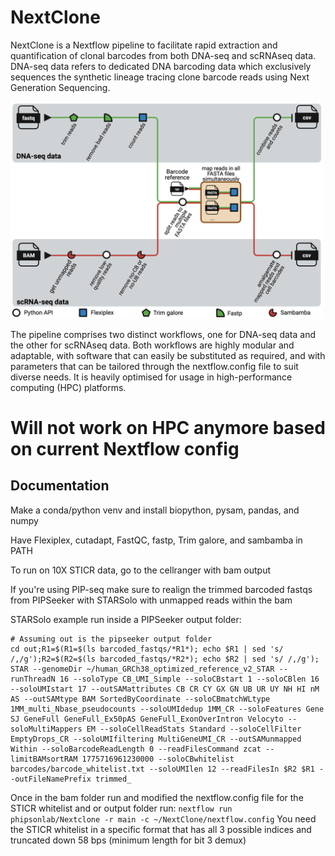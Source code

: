 # NextClone

NextClone is a Nextflow pipeline to facilitate rapid extraction and quantification 
of clonal barcodes from both DNA-seq and scRNAseq data.
DNA-seq data refers to dedicated DNA barcoding data which exclusively sequences 
the synthetic lineage tracing clone barcode reads using Next Generation Sequencing.

<p> <img src="Nextclone_diagram_v5.png" width="500"/> </p>

The pipeline comprises two distinct workflows, one for DNA-seq data and the other for scRNAseq data. 
Both workflows are highly modular and adaptable, with software that can easily be substituted as required, 
and with parameters that can be tailored through the nextflow.config file to suit diverse needs.
It is heavily optimised for usage in high-performance computing (HPC) platforms.

# Will not work on HPC anymore based on current Nextflow config


## Documentation

Make a conda/python venv and install biopython, pysam, pandas, and numpy

Have Flexiplex, cutadapt, FastQC, fastp, Trim galore, and sambamba in PATH

To run on 10X STICR data, go to the cellranger with bam output 

If you're using PIP-seq make sure to realign the trimmed barcoded fastqs from PIPSeeker with STARSolo with unmapped reads within the bam

STARSolo example run inside a PIPSeeker output folder:
```
# Assuming out is the pipseeker output folder
cd out;R1=$(R1=$(ls barcoded_fastqs/*R1*); echo $R1 | sed 's/ /,/g');R2=$(R2=$(ls barcoded_fastqs/*R2*); echo $R2 | sed 's/ /,/g');
STAR --genomeDir ~/human_GRCh38_optimized_reference_v2_STAR --runThreadN 16 --soloType CB_UMI_Simple --soloCBstart 1 --soloCBlen 16 --soloUMIstart 17 --outSAMattributes CB CR CY GX GN UB UR UY NH HI nM AS --outSAMtype BAM SortedByCoordinate --soloCBmatchWLtype 1MM_multi_Nbase_pseudocounts --soloUMIdedup 1MM_CR --soloFeatures Gene SJ GeneFull GeneFull_Ex50pAS GeneFull_ExonOverIntron Velocyto --soloMultiMappers EM --soloCellReadStats Standard --soloCellFilter EmptyDrops_CR --soloUMIfiltering MultiGeneUMI_CR --outSAMunmapped Within --soloBarcodeReadLength 0 --readFilesCommand zcat --limitBAMsortRAM 1775716961230000 --soloCBwhitelist barcodes/barcode_whitelist.txt --soloUMIlen 12 --readFilesIn $R2 $R1 --outFileNamePrefix trimmed_

```

Once in the bam folder run and modified the nextflow.config file for the STICR whitelist and or output folder run:
`nextflow run phipsonlab/Nextclone -r main -c ~/NextClone/nextflow.config`
You need the STICR whitelist in a specific format that has all 3 possible indices and truncated down 58 bps (minimum length for bit 3 demux)

<!-- ## Citation -->

<!-- If you use NextClone in your study, please kindly cite our preprint on bioRxiv. -->
